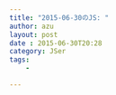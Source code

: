 ```yaml
---
title: "2015-06-30のJS: "
author: azu
layout: post
date : 2015-06-30T20:28
category: JSer
tags:
    - 

---
```

